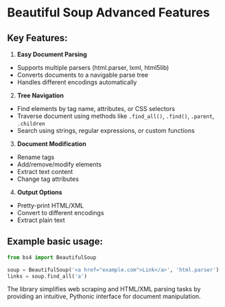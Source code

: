 # Beautiful Soup Advanced Features

## Key Features:
1. **Easy Document Parsing**
- Supports multiple parsers (html.parser, lxml, html5lib)
- Converts documents to a navigable parse tree
- Handles different encodings automatically

2. **Tree Navigation**
- Find elements by tag name, attributes, or CSS selectors
- Traverse document using methods like `.find_all()`, `.find()`, `.parent`, `.children`
- Search using strings, regular expressions, or custom functions

3. **Document Modification**
- Rename tags
- Add/remove/modify elements
- Extract text content
- Change tag attributes

4. **Output Options**
- Pretty-print HTML/XML
- Convert to different encodings
- Extract plain text

## Example basic usage:
```python
from bs4 import BeautifulSoup

soup = BeautifulSoup('<a href="example.com">Link</a>', 'html.parser')
links = soup.find_all('a')
```

The library simplifies web scraping and HTML/XML parsing tasks by providing an intuitive, Pythonic interface for document manipulation.